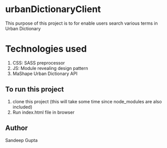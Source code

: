 # urbanDictionaryClient

This purpose of this project is to for enable users search various terms in Urban Dictionary

# Technologies used
1. CSS: SASS preprocessor
2. JS: Module revealing design pattern
3. MaShape Urban Dictionary API

## To run this project
1. clone this project (this will take some time since node_modules are also included)
2. Run index.html file in browser

## Author
Sandeep Gupta

